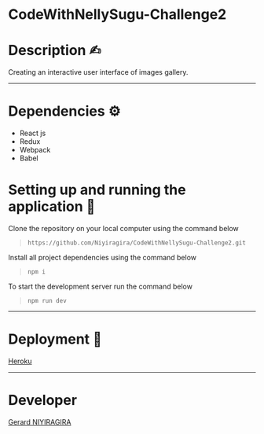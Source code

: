 # CodeWithNellySugu-Challenge2

# Description ✍︎

Creating an interactive user interface of images gallery.

---

# Dependencies ⚙︎

- React js
- Redux
- Webpack
- Babel

# Setting up and running the application 🔧

Clone the repository on your local computer using the command below

> `https://github.com/Niyiragira/CodeWithNellySugu-Challenge2.git`

Install all project dependencies using the command below

> `npm i`

To start the development server run the command below

> `npm run dev`

---

# Deployment 🚀

[Heroku](https://air-album.herokuapp.com)

---

# Developer
  [Gerard NIYIRAGIRA](https://github.com/Niyiragira)
